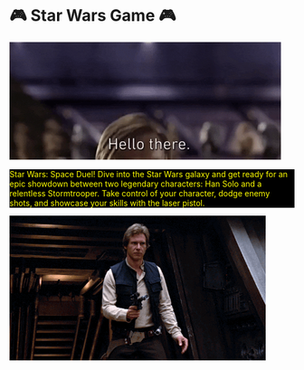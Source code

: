# 🎮 Star Wars Game 🎮

![Hello there](Img/hello_there.gif)
<p style="background-color:black; color:yellow;">Star Wars: Space Duel! Dive into the Star Wars galaxy and get ready for an epic showdown between two legendary characters: Han Solo and a relentless Stormtrooper. Take control of your character, dodge enemy shots, and showcase your skills with the laser pistol.</p>



![Han Solo](Img/han-solo.gif)
